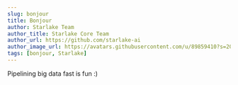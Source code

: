 ```yaml
---
slug: bonjour
title: Bonjour
author: Starlake Team
author_title: Starlake Core Team
author_url: https://github.com/starlake-ai
author_image_url: https://avatars.githubusercontent.com/u/89859410?s=200&v=4
tags: [bonjour, Starlake]
---
```


Pipelining big data fast is fun :)



